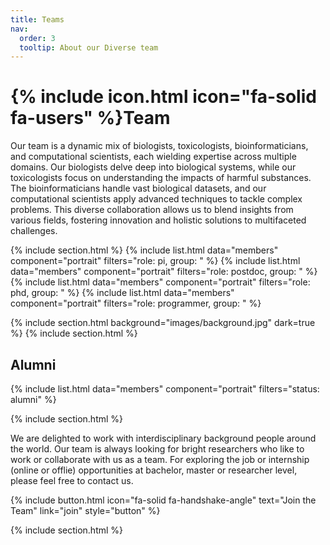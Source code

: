 ```yaml
---
title: Teams
nav:
  order: 3
  tooltip: About our Diverse team
---
```


# {% include icon.html icon="fa-solid fa-users" %}Team

Our team is a dynamic mix of biologists, toxicologists, bioinformaticians, and computational scientists, each wielding expertise across multiple domains. Our biologists delve deep into biological systems, while our toxicologists focus on understanding the impacts of harmful substances. The bioinformaticians handle vast biological datasets, and our computational scientists apply advanced techniques to tackle complex problems. This diverse collaboration allows us to blend insights from various fields, fostering innovation and holistic solutions to multifaceted challenges.

{% include section.html %}
{% include list.html data="members" component="portrait" filters="role: pi, group: " %}
{% include list.html data="members" component="portrait" filters="role: postdoc, group: " %}
{% include list.html data="members" component="portrait" filters="role: phd, group: " %}
{% include list.html data="members" component="portrait" filters="role: programmer, group: " %}

{% include section.html background="images/background.jpg" dark=true %}
{% include section.html %}

## Alumni
{% include list.html data="members" component="portrait" filters="status: alumni" %}

{% include section.html %}

We are delighted to work with interdisciplinary background people around the world. Our team is always looking for bright researchers who like to work or collaborate with us as a team. For exploring the job or internship (online or offlie) opportunities at bachelor, master or researcher level, please feel free to contact us.

{%
  include button.html
  icon="fa-solid fa-handshake-angle"
  text="Join the Team"
  link="join"
  style="button"
%}

{% include section.html %}

